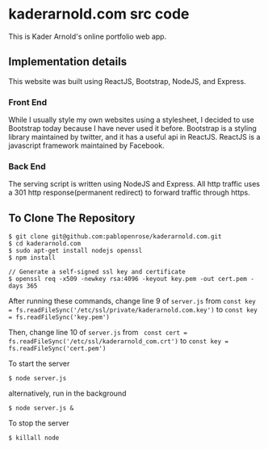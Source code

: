 # kaderarnold.com src code 

This is Kader Arnold's online portfolio web app.

## Implementation details 

This website was built using ReactJS, Bootstrap, NodeJS, and Express. 


### Front End

While I usually style my own websites using a stylesheet, I decided to use Bootstrap today because I have never used it before. Bootstrap is a styling library maintained by twitter, and it has a useful api in ReactJS. ReactJS is a javascript framework maintained by Facebook.

### Back End

The serving script is written using NodeJS and Express. All http traffic uses a 301 http response(permanent redirect) to forward traffic through https. 

## To Clone The Repository

```
$ git clone git@github.com:pablopenrose/kaderarnold.com.git
$ cd kaderarnold.com
$ sudo apt-get install nodejs openssl 
$ npm install

// Generate a self-signed ssl key and certificate
$ openssl req -x509 -newkey rsa:4096 -keyout key.pem -out cert.pem -days 365
```

After running these commands, change line 9 of ```server.js``` from 
```const key = fs.readFileSync('/etc/ssl/private/kaderarnold.com.key')```
to ```const key = fs.readFileSync('key.pem')```

Then, change line 10 of ```server.js``` from ``` const cert = fs.readFileSync('/etc/ssl/kaderarnold_com.crt')``` to ```const key = fs.readFileSync('cert.pem')```

To start the server

```$ node server.js```

alternatively, run in the background

```$ node server.js &```

To stop the server

```$ killall node```

